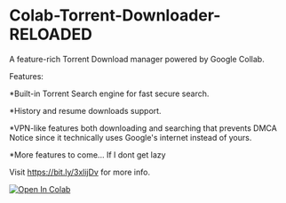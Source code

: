 # Colab-Torrent-Downloader-RELOADED  

A feature-rich Torrent Download manager powered by Google Collab.





Features: 


*Built-in Torrent Search engine for fast secure search. 

*History and resume downloads support.

*VPN-like features both downloading and searching that prevents DMCA Notice since it technically uses Google's internet instead of yours.

*More features to come... If I dont get lazy

Visit https://bit.ly/3xlijDv for more info.


[![Open In Colab](https://colab.research.google.com/assets/colab-badge.svg)](https://colab.research.google.com/drive/11lloVHqOjJQDAGgERAJsy0_rpmZNvJvJ#scrollTo=04aXCR9ODJkn])



